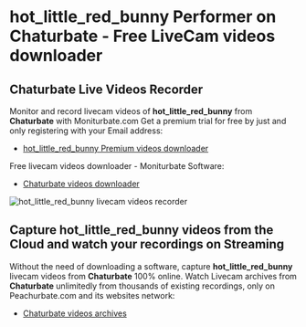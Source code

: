 # hot_little_red_bunny Performer on Chaturbate - Free LiveCam videos downloader

## Chaturbate Live Videos Recorder

Monitor and record livecam videos of **hot_little_red_bunny** from **Chaturbate** with Moniturbate.com
Get a premium trial for free by just and only registering with your Email address:
* [hot_little_red_bunny Premium videos downloader](https://moniturbate.com/request-demo-licence-key.html)

Free livecam videos downloader - Moniturbate Software:
* [Chaturbate videos downloader](https://moniturbate.com/moniturbate-download-software.html)

![hot_little_red_bunny livecam videos recorder](https://peachurnet.com/templates/moniturbate-software.png)


## Capture hot_little_red_bunny videos from the Cloud and watch your recordings on Streaming

Without the need of downloading a software, capture **hot_little_red_bunny** livecam videos from **Chaturbate** 100% online.
Watch Livecam archives from **Chaturbate** unlimitedly from thousands of existing recordings, only on Peachurbate.com and its websites network:
* [Chaturbate videos archives](https://peachurnet.com/)